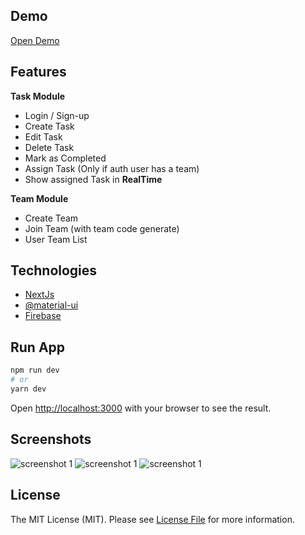 

## Demo
[Open Demo](
)
## Features

**Task Module**
- Login / Sign-up
- Create Task
- Edit Task
- Delete Task
- Mark as Completed
- Assign Task (Only if auth user has a team)
- Show assigned Task in **RealTime**

**Team Module**
- Create Team
- Join Team (with team code generate)
- User Team List 

## Technologies
- [NextJs](https://nextjs.org) 
- [@material-ui](https://material-ui.com)
- [Firebase](https://firebase.google.com)

## Run App

```bash
npm run dev
# or
yarn dev
```

Open [http://localhost:3000](http://localhost:3000) with your browser to see the result.

## Screenshots
<img src="" alt="screenshot 1" />
<img src="" alt="screenshot 1" />
<img src="" alt="screenshot 1" />

## License

The MIT License (MIT). Please see [License File](license.md) for more information.